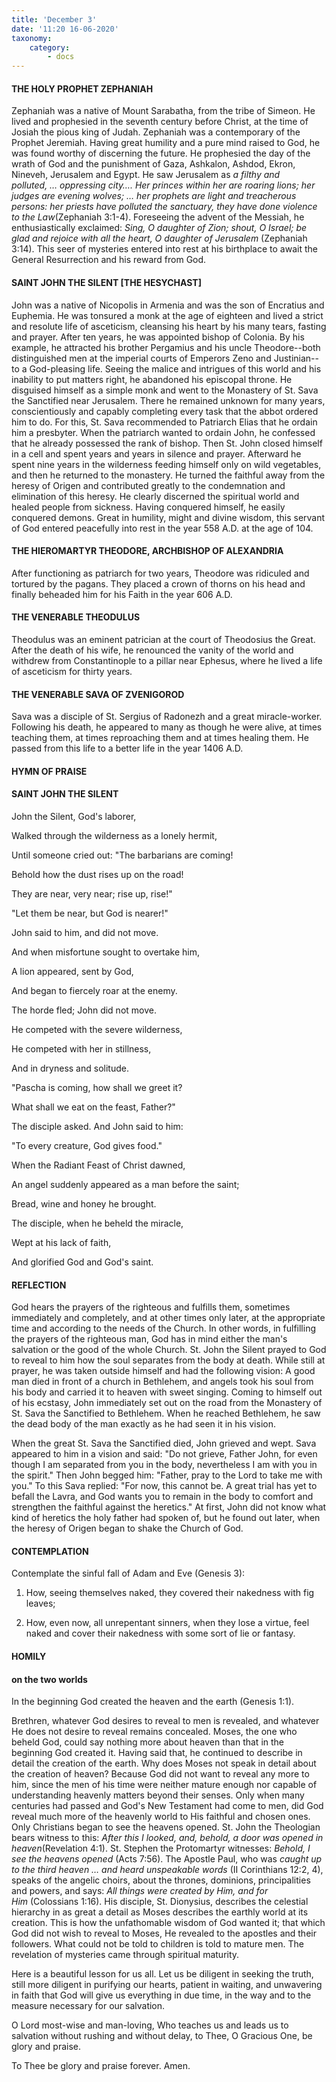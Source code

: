 ```yaml
---
title: 'December 3'
date: '11:20 16-06-2020'
taxonomy:
    category:
        - docs
---
```


#### THE HOLY PROPHET ZEPHANIAH

Zephaniah was a native of Mount Sarabatha, from the tribe of Simeon. He lived and prophesied in the seventh century before Christ, at the time of Josiah the pious king of Judah. Zephaniah was a contemporary of the Prophet Jeremiah. Having great humility and a pure mind raised to God, he was found worthy of discerning the future. He prophesied the day of the wrath of God and the punishment of Gaza, Ashkalon, Ashdod, Ekron, Nineveh, Jerusalem and Egypt. He saw Jerusalem as *a filthy and polluted, … oppressing city…. Her princes within her are roaring lions; her judges are evening wolves; … her prophets are light and treacherous persons: her priests have polluted the sanctuary, they have done violence to the Law*(Zephaniah 3:1-4). Foreseeing the advent of the Messiah, he enthusiastically exclaimed: *Sing, O daughter of Zion; shout, O Israel; be glad and rejoice with all the heart, O daughter of Jerusalem* (Zephaniah 3:14). This seer of mysteries entered into rest at his birthplace to await the General Resurrection and his reward from God.

#### SAINT JOHN THE SILENT [THE HESYCHAST]

John was a native of Nicopolis in Armenia and was the son of Encratius and Euphemia. He was tonsured a monk at the age of eighteen and lived a strict and resolute life of asceticism, cleansing his heart by his many tears, fasting and prayer. After ten years, he was appointed bishop of Colonia. By his example, he attracted his brother Pergamius and his uncle Theodore--both distinguished men at the imperial courts of Emperors Zeno and Justinian--to a God-pleasing life. Seeing the malice and intrigues of this world and his inability to put matters right, he abandoned his episcopal throne. He disguised himself as a simple monk and went to the Monastery of St. Sava the Sanctified near Jerusalem. There he remained unknown for many years, conscientiously and capably completing every task that the abbot ordered him to do. For this, St. Sava recommended to Patriarch Elias that he ordain him a presbyter. When the patriarch wanted to ordain John, he confessed that he already possessed the rank of bishop. Then St. John closed himself in a cell and spent years and years in silence and prayer. Afterward he spent nine years in the wilderness feeding himself only on wild vegetables, and then he returned to the monastery. He turned the faithful away from the heresy of Origen and contributed greatly to the condemnation and elimination of this heresy. He clearly discerned the spiritual world and healed people from sickness. Having conquered himself, he easily conquered demons. Great in humility, might and divine wisdom, this servant of God entered peacefully into rest in the year 558 A.D. at the age of 104.

#### THE HIEROMARTYR THEODORE, ARCHBISHOP OF ALEXANDRIA

After functioning as patriarch for two years, Theodore was ridiculed and tortured by the pagans. They placed a crown of thorns on his head and finally beheaded him for his Faith in the year 606 A.D.

#### THE VENERABLE THEODULUS

Theodulus was an eminent patrician at the court of Theodosius the Great. After the death of his wife, he renounced the vanity of the world and withdrew from Constantinople to a pillar near Ephesus, where he lived a life of asceticism for thirty years.

#### THE VENERABLE SAVA OF ZVENIGOROD

Sava was a disciple of St. Sergius of Radonezh and a great miracle-worker. Following his death, he appeared to many as though he were alive, at times teaching them, at times reproaching them and at times healing them. He passed from this life to a better life in the year 1406 A.D.



#### HYMN OF PRAISE

#### SAINT JOHN THE SILENT

John the Silent, God's laborer,

Walked through the wilderness as a lonely hermit,

Until someone cried out: "The barbarians are coming!

Behold how the dust rises up on the road!

They are near, very near; rise up, rise!"

"Let them be near, but God is nearer!"

John said to him, and did not move.

And when misfortune sought to overtake him,

A lion appeared, sent by God,

And began to fiercely roar at the enemy.

The horde fled; John did not move.

He competed with the severe wilderness,

He competed with her in stillness,

And in dryness and solitude.

"Pascha is coming, how shall we greet it?

What shall we eat on the feast, Father?"

The disciple asked. And John said to him:

"To every creature, God gives food."

When the Radiant Feast of Christ dawned,

An angel suddenly appeared as a man before the saint;

Bread, wine and honey he brought.

The disciple, when he beheld the miracle,

Wept at his lack of faith,

And glorified God and God's saint.


#### REFLECTION

God hears the prayers of the righteous and fulfills them, sometimes immediately and completely, and at other times only later, at the appropriate time and according to the needs of the Church. In other words, in fulfilling the prayers of the righteous man, God has in mind either the man's salvation or the good of the whole Church. St. John the Silent prayed to God to reveal to him how the soul separates from the body at death. While still at prayer, he was taken outside himself and had the following vision: A good man died in front of a church in Bethlehem, and angels took his soul from his body and carried it to heaven with sweet singing. Coming to himself out of his ecstasy, John immediately set out on the road from the Monastery of St. Sava the Sanctified to Bethlehem. When he reached Bethlehem, he saw the dead body of the man exactly as he had seen it in his vision.

When the great St. Sava the Sanctified died, John grieved and wept. Sava appeared to him in a vision and said: "Do not grieve, Father John, for even though I am separated from you in the body, nevertheless I am with you in the spirit." Then John begged him: "Father, pray to the Lord to take me with you." To this Sava replied: "For now, this cannot be. A great trial has yet to befall the Lavra, and God wants you to remain in the body to comfort and strengthen the faithful against the heretics." At first, John did not know what kind of heretics the holy father had spoken of, but he found out later, when the heresy of Origen began to shake the Church of God.



#### CONTEMPLATION

Contemplate the sinful fall of Adam and Eve (Genesis 3):

1.  How, seeing themselves naked, they covered their nakedness with fig leaves;

1.  How, even now, all unrepentant sinners, when they lose a virtue, feel naked and cover their nakedness with some sort of lie or fantasy.



#### HOMILY

#### on the two worlds

In the beginning God created the heaven and the earth (Genesis 1:1).

Brethren, whatever God desires to reveal to men is revealed, and whatever He does not desire to reveal remains concealed. Moses, the one who beheld God, could say nothing more about heaven than that in the beginning God created it. Having said that, he continued to describe in detail the creation of the earth. Why does Moses not speak in detail about the creation of heaven? Because God did not want to reveal any more to him, since the men of his time were neither mature enough nor capable of understanding heavenly matters beyond their senses. Only when many centuries had passed and God's New Testament had come to men, did God reveal much more of the heavenly world to His faithful and chosen ones. Only Christians began to see the heavens opened. St. John the Theologian bears witness to this: *After this I looked, and, behold, a door was opened in heaven*(Revelation 4:1). St. Stephen the Protomartyr witnesses: *Behold, I see the heavens opened* (Acts 7:56). The Apostle Paul, who was *caught up to the third heaven … and heard unspeakable words* (II Corinthians 12:2, 4), speaks of the angelic choirs, about the thrones, dominions, principalities and powers, and says: *All things were created by Him, and for Him* (Colossians 1:16). His disciple, St. Dionysius, describes the celestial hierarchy in as great a detail as Moses describes the earthly world at its creation. This is how the unfathomable wisdom of God wanted it; that which God did not wish to reveal to Moses, He revealed to the apostles and their followers. What could not be told to children is told to mature men. The revelation of mysteries came through spiritual maturity.

Here is a beautiful lesson for us all. Let us be diligent in seeking the truth, still more diligent in purifying our hearts, patient in waiting, and unwavering in faith that God will give us everything in due time, in the way and to the measure necessary for our salvation. 

O Lord most-wise and man-loving, Who teaches us and leads us to salvation without rushing and without delay, to Thee, O Gracious One, be glory and praise.

To Thee be glory and praise forever. Amen.
